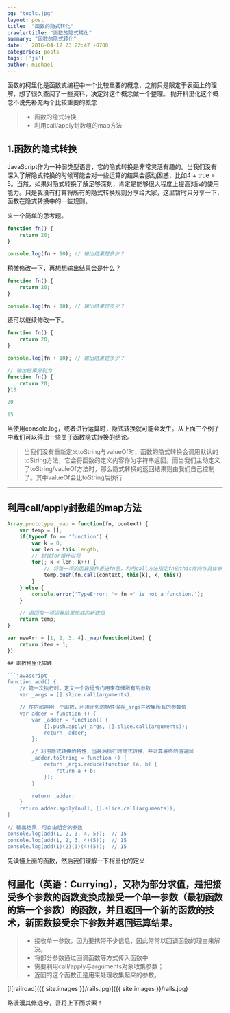 ```yaml
---
bg: "tools.jpg"
layout: post
title:  "函数的隐式转化"
crawlertitle: "函数的隐式转化"
summary: "函数的隐式转化"
date:   2016-04-17 23:22:47 +0700
categories: posts
tags: ['js']
author: michael
---
```

函数的柯里化是函数式编程中一个比较重要的概念，之前只是限定于表面上的理解，想了很久查阅了一些资料，决定对这个概念做一个整理。
抛开科里化这个概念不说先补充两个比较重要的概念

> * 函数的隐式转换
> * 利用call/apply封数组的map方法

## 1.函数的隐式转换

JavaScript作为一种弱类型语言，它的隐式转换是非常灵活有趣的。当我们没有深入了解隐式转换的时候可能会对一些运算的结果会感动困惑，比如4 + true = 5。当然，如果对隐式转换了解足够深刻，肯定是能够很大程度上提高对js的使用能力。只是我没有打算将所有的隐式转换规则分享给大家，这里暂时只分享一下，函数在隐式转换中的一些规则。

来一个简单的思考题。
```javascript
function fn() {
    return 20;
}

console.log(fn + 10); // 输出结果是多少？
```
稍微修改一下，再想想输出结果会是什么？


```javascript
function fn() {
    return 20;
}

console.log(fn + 10); // 输出结果是多少？
```
还可以继续修改一下。
```javascript
function fn() {
    return 20;
}

console.log(fn + 10); // 输出结果是多少？
```

```javascript
// 输出结果分别为
function fn() {
    return 20;
}10

20

15
```
当使用console.log，或者进行运算时，隐式转换就可能会发生。从上面三个例子中我们可以得出一些关于函数隐式转换的结论。

> 当我们没有重新定义toString与valueOf时，函数的隐式转换会调用默认的toString方法，它会将函数的定义内容作为字符串返回。而当我们主动定义了toString/vauleOf方法时，那么隐式转换的返回结果则由我们自己控制了。其中valueOf会比toString后执行
------





## 利用call/apply封数组的map方法

```javascript
Array.prototype._map = function(fn, context) {
    var temp = [];
    if(typeof fn == 'function') {
        var k = 0;
        var len = this.length;
        // 封装for循环过程
        for(; k < len; k++) {
            // 将每一项的运算操作丢进fn里，利用call方法指定fn的this指向与具体参数
            temp.push(fn.call(context, this[k], k, this))
        }
    } else {
        console.error('TypeError: '+ fn +' is not a function.');
    }

    // 返回每一项运算结果组成的新数组
    return temp;
}

var newArr = [1, 2, 3, 4]._map(function(item) {
    return item + 1;
})

## 函数柯里化实践

```javascript
function add() {
    // 第一次执行时，定义一个数组专门用来存储所有的参数
    var _args = [].slice.call(arguments);

    // 在内部声明一个函数，利用闭包的特性保存_args并收集所有的参数值
    var adder = function () {
        var _adder = function() {
            [].push.apply(_args, [].slice.call(arguments));
            return _adder;
        };

        // 利用隐式转换的特性，当最后执行时隐式转换，并计算最终的值返回
        _adder.toString = function () {
            return _args.reduce(function (a, b) {
                return a + b;
            });
        }

        return _adder;
    }
    return adder.apply(null, [].slice.call(arguments));
}

// 输出结果，可自由组合的参数
console.log(add(1, 2, 3, 4, 5));  // 15
console.log(add(1, 2, 3, 4)(5));  // 15
console.log(add(1)(2)(3)(4)(5));  // 15
```
先读懂上面的函数，然后我们理解一下柯里化的定义
>
柯里化（英语：Currying），又称为部分求值，是把接受多个参数的函数变换成接受一个单一参数（最初函数的第一个参数）的函数，并且返回一个新的函数的技术，新函数接受余下参数并返回运算结果。
------

> * 接收单一参数，因为要携带不少信息，因此常常以回调函数的理由来解决。
> * 将部分参数通过回调函数等方式传入函数中
> * 需要利用call/apply与arguments对象收集参数；
> * 返回的这个函数正是用来处理收集起来的参数。




[![railroad]({{ site.images }}/rails.jpg)]({{ site.images }}/rails.jpg)

路漫漫其修远兮，吾将上下而求索！